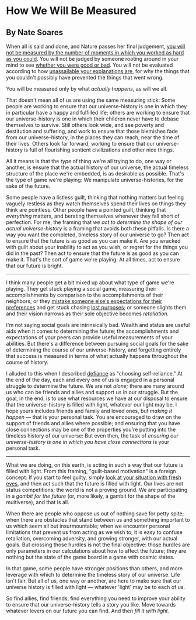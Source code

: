 # How We Will Be Measured
## By Nate Soares

When all is said and done, and Nature passes her final judgement, [you will not be measured by the number of moments in which you worked as hard as you could](http://mindingourway.com/stop-before-you-drop/). You will not be judged by someone rooting around in your mind to see [whether you were good or bad](http://mindingourway.com/there-are-no/). You will not be evaluated according to how [unassailable your explanations are](http://mindingourway.com/have-no-excuses/), for why the things that you couldn't possibly have prevented the things that went wrong.

You will be measured only by what _actually happens,_ as will we all.

That doesn't mean all of us are using the same measuring stick: Some people are working to ensure that our universe-history is one in which they in particular have a happy and fulfilled life; others are working to ensure that our universe-history is one in which their children never have to debase themselves to survive. Still others look wide, and see poverty and destitution and suffering, and work to ensure that those blemishes fade from our universe-history, in the places they can reach, near the time of their lives. Others look far forward, working to ensure that our universe-history is full of flourishing sentient civilizations and other nice things.

All it means is that the _type_ of thing we're all trying to do, one way or another, is ensure that the actual history of our universe, the actual timeless structure of the place we're embedded, is as desirable as possible. That's the type of game we're playing: We manipulate universe-histories, for the sake of the future.

Some people have a listless guilt, thinking that nothing matters but feeling vaguely restless as they watch themselves spend their lives on things they think are pointless. Other people have a pointed guilt, thinking that _everything_ matters, and berating themselves whenever they fall short of perfection. For me, the framing that _we act to determine the shape of our actual universe-history_ is a framing that avoids both these pitfalls. Is there a way you want the completed, timeless story of our universe to go? Then act to ensure that the future is as good as you can make it. Are you wracked with guilt about your inability to act as you wish, or regret for the things you did in the past? Then act to ensure that the future is as good as you can make it. That's the sort of game we're playing: At all times, act to ensure that our future is bright.

* * *

I think many people get a bit mixed up about what type of game we're playing. They get stuck playing a social game, measuring their accomplishments by comparison to the accomplishments of their neighbors; or they [mistake someone else's expectations for their preferences](http://mindingourway.com/half-assing-it-with-everything-youve-got/) and get stuck chasing [lost purposes](http://lesswrong.com/lw/le/lost_purposes/); or someone slights them and their vision narrows as their sole objective becomes _retaliation._

I'm not saying social goals are intrinsically bad. Wealth and status are useful aids when it comes to determining the future; the accomplishments and expectations of your peers can provide useful measurements of your abilities. But there's a difference between pursuing social goals for the sake of determining the course of our universe-history, and forgetting entirely that success is measured in terms of what actually happens throughout the course of history.

I alluded to this when I described [defiance](http://mindingourway.com/defiance/) as "choosing self-reliance." At the end of the day, each and every one of us is engaged in a personal struggle to determine the future. We are not _alone;_ there are many around us who can be friends and allies and support us in our struggle. But the goal, in the end, is to use what resources we have at our disposal to ensure that the universe-history is filled with light, whatever our light may be. I hope yours includes friends and family and loved ones, but _making it happen_ — that is your personal task. You are encouraged to draw on the support of friends and allies where possible; and ensuring that you have close connections may be one of the properties you're putting into the timeless history of our universe: But even then, the task of _ensuring our universe-history is one in which you have close connections_ is your personal task.

* * *

What we are doing, on this earth, is acting in such a way that our future is filled with light. From this framing, "guilt-based motivation" is a foreign concept: If you start to feel guilty, simply [look at your situation with fresh eyes](http://mindingourway.com/be-a-new-homunculus/), and then act such that the future is filled with light. Our lives are not status competitions; the world is not a proving ground. We are participating in a _gambit for the future_ (or, more likely, a gambit for the shape of the multiverse), and that is all.

When there are people who oppose us out of nothing save for petty spite; when there are obstacles that stand between us and something important to us which seem all but insurmountable; when we encounter personal limitations that prevent us from acting as we wish to; it is easy to confuse retaliation, overcoming adversity, and growing stronger, with our actual goals. But crossing those hurdles is not the final objective: those hurdles are only parameters in our calculations about how to affect the future; they are nothing but the state of the game board in a game with cosmic states.

In that game, some people have stronger positions than others, and more leverage with which to determine the timeless story of our universe. Life isn't fair. But all of us, one way or another, are here to make sure that our universe history is filled with light — whatever 'light' may be to each of us.

So find allies, find friends, find everything you need to improve your ability to ensure that our universe-history tells a story you like. Move towards whatever levers on our future you can find. And then _fill it with light._
